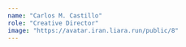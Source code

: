 ```yaml
---
name: "Carlos M. Castillo"
role: "Creative Director"
image: "https://avatar.iran.liara.run/public/8"
---
```


